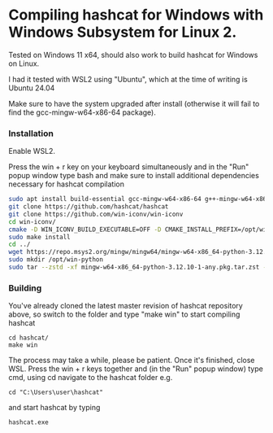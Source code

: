 # Compiling hashcat for Windows with Windows Subsystem for Linux 2.

Tested on Windows 11 x64, should also work to build hashcat for Windows on Linux.

I had it tested with WSL2 using "Ubuntu", which at the time of writing is Ubuntu 24.04

Make sure to have the system upgraded after install (otherwise it will fail to find the gcc-mingw-w64-x86-64 package).

### Installation ###

Enable WSL2.

Press the win + r key on your keyboard simultaneously and in the "Run" popup window type bash and make sure to install additional dependencies necessary for hashcat compilation
```bash
sudo apt install build-essential gcc-mingw-w64-x86-64 g++-mingw-w64-x86-64 make git zstd python3-dev cmake
git clone https://github.com/hashcat/hashcat
git clone https://github.com/win-iconv/win-iconv
cd win-iconv/
cmake -D WIN_ICONV_BUILD_EXECUTABLE=OFF -D CMAKE_INSTALL_PREFIX=/opt/win-iconv-64 -D CMAKE_CXX_COMPILER=$(which x86_64-w64-mingw32-g++) -D CMAKE_C_COMPILER=$(which x86_64-w64-mingw32-gcc) -D CMAKE_SYSTEM_NAME=Windows
sudo make install
cd ../
wget https://repo.msys2.org/mingw/mingw64/mingw-w64-x86_64-python-3.12.10-1-any.pkg.tar.zst
sudo mkdir /opt/win-python
sudo tar --zstd -xf mingw-w64-x86_64-python-3.12.10-1-any.pkg.tar.zst -C /opt/win-python
```

### Building ###

You've already cloned the latest master revision of hashcat repository above, so switch to the folder and type "make win" to start compiling hashcat
```
cd hashcat/
make win
```

The process may take a while, please be patient. Once it's finished, close WSL.
Press the win + r keys together and (in the "Run" popup window) type cmd, using cd navigate to the hashcat folder e.g.
```
cd "C:\Users\user\hashcat"
```
and start hashcat by typing
```
hashcat.exe
```
